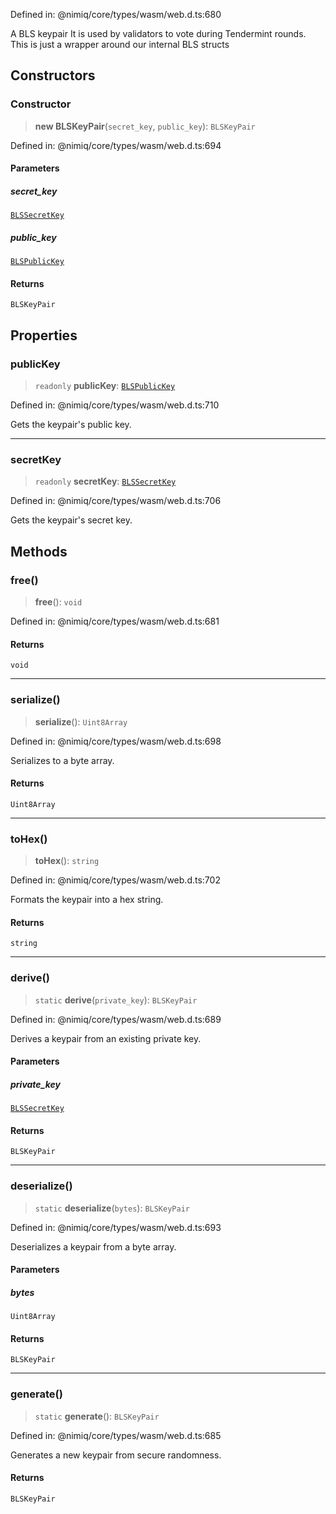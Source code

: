 Defined in: @nimiq/core/types/wasm/web.d.ts:680

A BLS keypair
It is used by validators to vote during Tendermint rounds.
This is just a wrapper around our internal BLS structs

## Constructors

### Constructor

> **new BLSKeyPair**(`secret_key`, `public_key`): `BLSKeyPair`

Defined in: @nimiq/core/types/wasm/web.d.ts:694

#### Parameters

##### secret\_key

[`BLSSecretKey`](BLSSecretKey.md)

##### public\_key

[`BLSPublicKey`](BLSPublicKey.md)

#### Returns

`BLSKeyPair`

## Properties

### publicKey

> `readonly` **publicKey**: [`BLSPublicKey`](BLSPublicKey.md)

Defined in: @nimiq/core/types/wasm/web.d.ts:710

Gets the keypair's public key.

***

### secretKey

> `readonly` **secretKey**: [`BLSSecretKey`](BLSSecretKey.md)

Defined in: @nimiq/core/types/wasm/web.d.ts:706

Gets the keypair's secret key.

## Methods

### free()

> **free**(): `void`

Defined in: @nimiq/core/types/wasm/web.d.ts:681

#### Returns

`void`

***

### serialize()

> **serialize**(): `Uint8Array`

Defined in: @nimiq/core/types/wasm/web.d.ts:698

Serializes to a byte array.

#### Returns

`Uint8Array`

***

### toHex()

> **toHex**(): `string`

Defined in: @nimiq/core/types/wasm/web.d.ts:702

Formats the keypair into a hex string.

#### Returns

`string`

***

### derive()

> `static` **derive**(`private_key`): `BLSKeyPair`

Defined in: @nimiq/core/types/wasm/web.d.ts:689

Derives a keypair from an existing private key.

#### Parameters

##### private\_key

[`BLSSecretKey`](BLSSecretKey.md)

#### Returns

`BLSKeyPair`

***

### deserialize()

> `static` **deserialize**(`bytes`): `BLSKeyPair`

Defined in: @nimiq/core/types/wasm/web.d.ts:693

Deserializes a keypair from a byte array.

#### Parameters

##### bytes

`Uint8Array`

#### Returns

`BLSKeyPair`

***

### generate()

> `static` **generate**(): `BLSKeyPair`

Defined in: @nimiq/core/types/wasm/web.d.ts:685

Generates a new keypair from secure randomness.

#### Returns

`BLSKeyPair`
